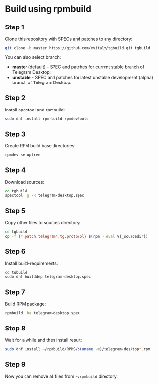 # Build using rpmbuild
## Step 1

Clone this repository with SPECs and patches to any directory:
```bash
git clone -b master https://github.com/xvitaly/tgbuild.git tgbuild
```

You can also select branch:
 * **master** (default) - SPEC and patches for current stable branch of Telegram Desktop;
 * **unstable** - SPEC and patches for latest unstable development (alpha) branch of Telegram Desktop.

## Step 2

Install spectool and rpmbuild:
```bash
sudo dnf install rpm-build rpmdevtools
```

## Step 3

Create RPM build base directories:
```bash
rpmdev-setuptree
```

## Step 4

Download sources:
```bash
cd tgbuild
spectool -g -R telegram-desktop.spec
```

## Step 5

Copy other files to sources directory:
```bash
cd tgbuild
cp -f {*.patch,telegram*,tg.protocol} $(rpm --eval %{_sourcedir})
```

## Step 6

Install build-requirements:
```bash
cd tgbuild
sudo dnf builddep telegram-desktop.spec
```

## Step 7

Build RPM package:
```bash
rpmbuild -ba telegram-desktop.spec
```

## Step 8

Wait for a while and then install result:
```bash
sudo dnf install ~/rpmbuild/RPMS/$(uname -m)/telegram-desktop*.rpm
```

## Step 9

Now you can remove all files from `~/rpmbuild` directory.
